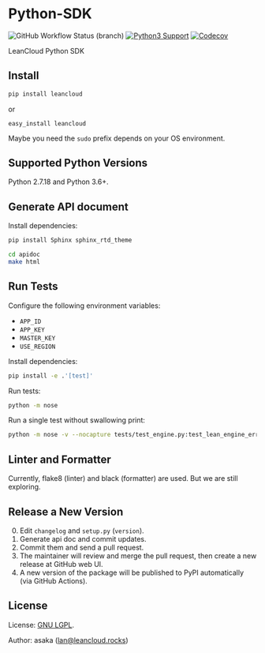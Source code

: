 # Python-SDK

![GitHub Workflow Status (branch)](https://img.shields.io/github/workflow/status/leancloud/python-sdk/Python%20package/master)
[![Python3 Support](https://caniusepython3.com/project/leancloud-sdk.svg)](https://caniusepython3.com/project/leancloud-sdk)
[![Codecov](https://img.shields.io/codecov/c/github/leancloud/python-sdk.svg)](https://codecov.io/gh/leancloud/python-sdk)

LeanCloud Python SDK

## Install

```bash
pip install leancloud
```

or

```
easy_install leancloud
```

Maybe you need the `sudo` prefix depends on your OS environment.

## Supported Python Versions

Python 2.7.18 and Python 3.6+.

## Generate API document

Install dependencies:

```sh
pip install Sphinx sphinx_rtd_theme
```

```sh
cd apidoc
make html
```

## Run Tests

Configure the following environment variables:

- `APP_ID`
- `APP_KEY`
- `MASTER_KEY`
- `USE_REGION`

Install dependencies:

```sh
pip install -e .'[test]'
```

Run tests:

```sh
python -m nose
```

Run a single test without swallowing print:

```sh
python -m nose -v --nocapture tests/test_engine.py:test_lean_engine_error
```

## Linter and Formatter

Currently, flake8 (linter) and black (formatter) are used.
But we are still exploring.

## Release a New Version

0. Edit `changelog` and `setup.py` (`version`).
1. Generate api doc and commit updates.
2. Commit them and send a pull request.
3. The maintainer will review and merge the pull request, then create a new release at GitHub web UI.
4. A new version of the package will be published to PyPI automatically (via GitHub Actions).

## License

License: [GNU LGPL](https://www.gnu.org/licenses/lgpl.html).

Author: asaka (lan@leancloud.rocks)
